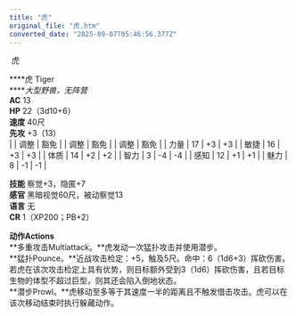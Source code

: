 ```yaml
---
title: "虎"
original_file: "虎.htm"
converted_date: "2025-09-07T05:46:56.377Z"
---
```


﻿ 虎   

****虎 Tiger  
*****大型野兽，无阵营*  
**AC** 13  
**HP** 22（3d10+6）  
**速度** 40尺  
**先攻** +3（13）  
|  | 调整 | 豁免 |  | 调整 | 豁免 |  | 调整 | 豁免 |
| 力量 | 17 | +3 | +3 |  | 敏捷 | 16 | +3 | +3 |  | 体质 | 14 | +2 | +2 |
| 智力 | 3 | -4 | -4 |  | 感知 | 12 | +1 | +1 |  | 魅力 | 8 | -1 | -1 |

**技能** 察觉+3，隐匿+7  
**感官** 黑暗视觉60尺，被动察觉13  
**语言** 无  
**CR** 1（XP200；PB+2）

****动作Actions****  
**多重攻击Multiattack。**虎发动一次猛扑攻击并使用潜步。  
**猛扑Pounce。**近战攻击检定：+5，触及5尺。命中：6（1d6+3）挥砍伤害。若虎在该次攻击检定上具有优势，则目标额外受到3（1d6）挥砍伤害，且若目标生物的体型不超过巨型，则其还会陷入倒地状态。  
**潜步Prowl。**虎移动至多等于其速度一半的距离且不触发借击攻击。虎可以在该次移动结束时执行躲藏动作。